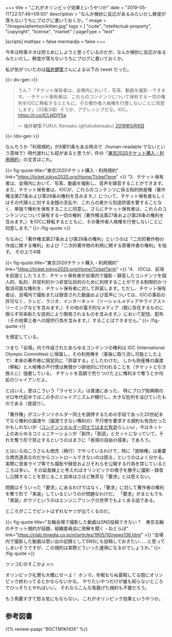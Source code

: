 +++
title = "これがオリンピック効果というやつか"
date =  "2019-05-11T22:57:46+09:00"
description = "なんか微妙に反応があるみたいだし鮮度が落ちないうちにブログに書いておくか。"
image = "/images/attention/kitten.jpg"
tags = [ "code", "intellectual-property", "copyright", "license", "market" ]
pageType = "text"

[scripts]
  mathjax = false
  mermaidjs = false
+++

今年は時事ネタは控えめにしようと思っているのだが，なんか微妙に反応があるみたいだし，鮮度が落ちないうちにブログに書いておくか。

私が気がついたのは[福井健策](https://twitter.com/fukuikensaku)さんによる以下の tweet だった。

{{< div-gen >}}
<blockquote class="twitter-tweet" data-lang="ja"><p lang="ja" dir="ltr">うん？「チケット保有者は、会場内において、写真、動画を撮影･･できます。･･チケット保有者は、これらのコンテンツについて保有する一切の権利をIOCに移転するとともに、その著作者人格権を行使しないことに同意します」（33条3項）そうか、アグレッシブだな。IOC。<a href="https://t.co/lCLkIDlY5a">https://t.co/lCLkIDlY5a</a></p>&mdash; 福井健策 FUKUI, Kensaku (@fukuikensaku) <a href="https://twitter.com/fukuikensaku/status/1126415530871611392?ref_src=twsrc%5Etfw">2019年5月9日</a></blockquote>
{{< /div-gen >}}

なんちうか「利用規約」が8章51条もある時点で（human-readable でないという意味で）時代遅れにも程があると思うが，件の「[東京2020チケット購入・利用規約](https://ticket.tokyo2020.org/Home/TicketTerm "東京2020チケット購入・利用規約｜東京2020公式チケット販売サイト")」の文言はこれ。

{{< fig-quote title="東京2020チケット購入・利用規約" link="https://ticket.tokyo2020.org/Home/TicketTerm" >}}
<q>3．チケット保有者は、会場内において、写真、動画を撮影し、音声を録音することができます。また、チケット保有者は、IOCが、これらのコンテンツに係る知的財産権（著作権法第27条および第28条の権利を含みます。）について、チケット保有者もしくはその代理人に対する金銭の支払や、これらの者から別途許諾を要することなく、単独で権利を保有することに同意し、さらにチケット保有者は、これらのコンテンツについて保有する一切の権利（著作権法第27条および第28条の権利を含みます。）をIOCに移転するとともに、その著作者人格権を行使しないことに同意します。</q>
{{< /fig-quote >}}

ちなみに「著作権法第27条および第28条の権利」というのは「二次的著作物の作成に関する権利」および「二次的著作物の利用に関する原著作者の権利」を指す。
その上で4項

{{< fig-quote title="東京2020チケット購入・利用規約" link="https://ticket.tokyo2020.org/Home/TicketTerm" >}}
<q>4． IOCは、前項を前提としたうえで、チケット保有者が会場内で撮影・録音したコンテンツを個人的、私的、非営利的かつ非宣伝目的のために利用することができる制限的かつ取消可能な権利を、チケット保有者に対して許諾します。ただし、チケット保有者は、会場内で撮影または録音された動画および音声については、IOCの事前の許可なく、テレビ、ラジオ、インターネット（ソーシャルメディアやライブストリーミングなどを含みます。）その他の電子的なメディア（既に存在するものに限らず将来新たな技術により開発されるものを含みます。）において配信、配布（その他第三者への提供行為を含みます。）することはできません。</q>
{{< /fig-quote >}}

を規定している。

つまり「会場」内で作成されたあらゆるコンテンツの権利は IOC (International Olympic Committee) に帰属し，その利用権を（事後に取り消し可能とした上で）本来の著作者に限定的に「許諾する」としたわけだ。
しかも財産権の譲渡（移転）と人格権の不行使は無償かつ排他的に行われることを（チケットと引き換えに）強要している。
チケットを高額で売りつけた上に権利まで奪うとか何処のジャイアンだよ。

とはいえ，昔はこういう「ライセンス」は普通にあった。
特にブログ勃興期のゼロ年代前半ではこの手のジャイアニズムが横行し，大きな批判を浴びていたものである（昔語り）。

「著作権」がコンテンツホルダー同士を調停するための手段であった20世紀までなら権利の譲渡や（譲渡できない権利の）不行使を要求する規約も有効だったかもしれないが（[コンテンツホルダー同士ではまだ有効](https://twitter.com/bushdog/status/1127189095245942784)らしい`w`），今はネット上のあらゆるコミュニケーションが「創作」「創造」とセットになっていて，それを奪う形で禁止するというのはまさに「表現の自由の侵害」であろう。

とはいえ向こうさんも商売（興行）でやっているわけで，特に「放映権」は重要な商売道具なのだからコントロールできないのは困る，というのはよく分かる。
実際に音楽ライブ等でも撮影や録音およびそれらを公開する行為を禁じているところは多い。
その延長線上と考えればオリンピックの様子を勝手に撮影・録音し公開することを禁じること自体はさほど無茶な「要求」とは思えない。

問題はそういった「要求」にあるわけではなく，「要求」に対して著作者の権利を奪う形で「実装」しているというのが問題なわけだ。
「要求」がまともでも「実装」がクソというのはエンジニアリングの世界でもよくある話である。

ところがここでピントはずれなヤツが出てくるのだ。

{{< fig-quote title="五輪会場で撮影した動画はSNS投稿できない？　東京五輪のチケット規約が話題、組織委員会に見解を聞く - ねとらぼ" link="https://nlab.itmedia.co.jp/nl/articles/1905/10/news136.html" >}}
<q>会場内で撮影した動画は思い出の記録としてSNSにも投稿しておきたい……と思ってしまいそうですが、この規約は実際どういった運用になるのでしょうか。</q>
{{< /fig-quote >}}

ツッコむのそこかよ `orz`

オリンピック礼賛も大概にせーよ！ ホンマ，冬眠ならぬ夏眠してる間にオリンピック終わってるとかならないかな。
やりたいやつだけが誰も知らないところでひっそりとやればいい。
それならこんな馬鹿げた規約も不要だろう。

もう馬鹿すぎて怒る気にもならない。
これがオリンピック効果というやつか。

## 参考図書

{{% review-paapi "B0CTM1KHDX" %}} <!-- 著作権法 第4版 -->
